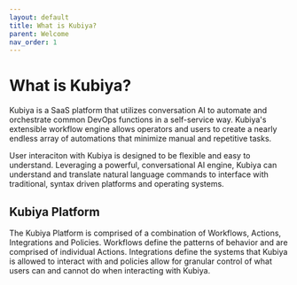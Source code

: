 ```yaml
---
layout: default
title: What is Kubiya?
parent: Welcome
nav_order: 1
---
```

# What is Kubiya?

Kubiya is a SaaS platform that utilizes conversation AI to automate and orchestrate common DevOps functions in a self-service way.  Kubiya's extensible workflow engine allows operators and users to create a nearly endless array of automations that minimize manual and repetitive tasks.

User interaciton with Kubiya is designed to be flexible and easy to understand.  Leveraging a powerful, conversational AI engine, Kubiya can understand and translate natural language commands to interface with traditional, syntax driven platforms and operating systems.

## Kubiya Platform

The Kubiya Platform is comprised of a combination of Workflows, Actions, Integrations and Policies.  Workflows define the patterns of behavior and are comprised of individual Actions.  Integrations define the systems that Kubiya is allowed to interact with and policies allow for granular control of what users can and cannot do when interacting with Kubiya.